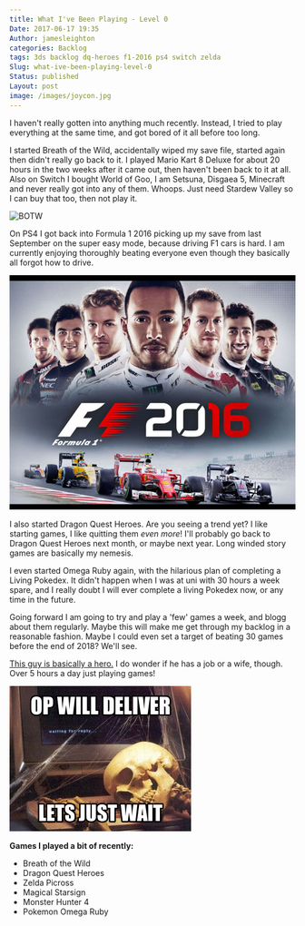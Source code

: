 ```yaml
---
title: What I've Been Playing - Level 0
Date: 2017-06-17 19:35
Author: jamesleighton
categories: Backlog
tags: 3ds backlog dq-heroes f1-2016 ps4 switch zelda
Slug: what-ive-been-playing-level-0
Status: published
Layout: post
image: /images/joycon.jpg
---
```




I haven't really gotten into anything much recently. Instead, I tried to play everything at the same time, and got bored of it all before too long.

I started Breath of the Wild, accidentally wiped my save file, started again then didn't really go back to it. I played Mario Kart 8 Deluxe for about 20 hours in the two weeks after it came out, then haven't been back to it at all. Also on Switch I bought World of Goo, I am Setsuna, Disgaea 5, Minecraft and never really got into any of them. Whoops. Just need Stardew Valley so I can buy that too, then not play it.

![BOTW](/images/BreathoftheWildFinalCover.jpg)

On PS4 I got back into Formula 1 2016 picking up my save from last September on the super easy mode, because driving F1 cars is hard. I am currently enjoying thoroughly beating everyone even though they basically all forgot how to drive.

![538567](/images/538567.jpg)

I also started Dragon Quest Heroes. Are you seeing a trend yet? I like starting games, I like quitting them *even more*! I'll probably go back to Dragon Quest Heroes next month, or maybe next year. Long winded story games are basically my nemesis.

I even started Omega Ruby again, with the hilarious plan of completing a Living Pokedex. It didn't happen when I was at uni with 30 hours a week spare, and I really doubt I will ever complete a living Pokedex now, or any time in the future.

Going forward I am going to try and play a 'few' games a week, and blogg about them regularly. Maybe this will make me get through my backlog in a reasonable fashion. Maybe I could even set a target of beating 30 games before the end of 2018? We'll see.

[This guy is basically a hero.](http://merph.net/blog/) I do wonder if he has a job or a wife, though. Over 5 hours a day just playing games!

![gxvg87e](/images/gxvg87e.png)

**Games I played a bit of recently:**

-   Breath of the Wild
-   Dragon Quest Heroes
-   Zelda Picross
-   Magical Starsign
-   Monster Hunter 4
-   Pokemon Omega Ruby
